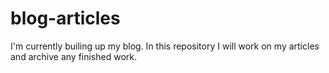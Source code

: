 # blog-articles

I'm currently builing up my blog. In this repository I will work on my articles and archive any finished work.
